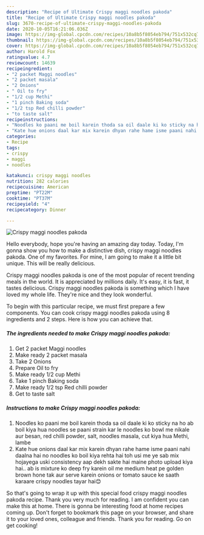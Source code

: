 ```yaml
---
description: "Recipe of Ultimate Crispy maggi noodles pakoda"
title: "Recipe of Ultimate Crispy maggi noodles pakoda"
slug: 3670-recipe-of-ultimate-crispy-maggi-noodles-pakoda
date: 2020-10-05T16:21:06.036Z
image: https://img-global.cpcdn.com/recipes/10a8b5f8054eb794/751x532cq70/crispy-maggi-noodles-pakoda-recipe-main-photo.jpg
thumbnail: https://img-global.cpcdn.com/recipes/10a8b5f8054eb794/751x532cq70/crispy-maggi-noodles-pakoda-recipe-main-photo.jpg
cover: https://img-global.cpcdn.com/recipes/10a8b5f8054eb794/751x532cq70/crispy-maggi-noodles-pakoda-recipe-main-photo.jpg
author: Harold Fox
ratingvalue: 4.7
reviewcount: 14639
recipeingredient:
- "2 packet Maggi noodles"
- "2 packet masala"
- "2 Onions"
- " Oil to fry"
- "1/2 cup Methi"
- "1 pinch Baking soda"
- "1/2 tsp Red chilli powder"
- "to taste salt"
recipeinstructions:
- "Noodles ko paani me boil karein thoda sa oil daale ki ko sticky na ho ab boil kiya hua noodles se paani strain kar le noodles ko bowl me nikale aur besan, red chilli powder, salt, noodles masala, cut kiya hua Methi, lambe"
- "Kate hue onions daal kar mix karein dhyan rahe hame isme paani nahi daalna hai no noodles ko boil kiya rehta hai toh usi me ye sab mix hojayega uski consistency aap dekh sakte hai maine photo upload kiya hai.. ab is mixture ko deep fry karein oil me medium heat pe golden brown hone tak aur serve karein onions or tomato sauce ke saath karaare crispy noodles tayar hai😊"
categories:
- Recipe
tags:
- crispy
- maggi
- noodles

katakunci: crispy maggi noodles 
nutrition: 282 calories
recipecuisine: American
preptime: "PT22M"
cooktime: "PT37M"
recipeyield: "4"
recipecategory: Dinner

---
```



![Crispy maggi noodles pakoda](https://img-global.cpcdn.com/recipes/10a8b5f8054eb794/751x532cq70/crispy-maggi-noodles-pakoda-recipe-main-photo.jpg)

Hello everybody, hope you're having an amazing day today. Today, I'm gonna show you how to make a distinctive dish, crispy maggi noodles pakoda. One of my favorites. For mine, I am going to make it a little bit unique. This will be really delicious.



Crispy maggi noodles pakoda is one of the most popular of recent trending meals in the world. It is appreciated by millions daily. It's easy, it is fast, it tastes delicious. Crispy maggi noodles pakoda is something which I have loved my whole life. They're nice and they look wonderful.


To begin with this particular recipe, we must first prepare a few components. You can cook crispy maggi noodles pakoda using 8 ingredients and 2 steps. Here is how you can achieve that.

<!--inarticleads1-->

##### The ingredients needed to make Crispy maggi noodles pakoda:

1. Get 2 packet Maggi noodles
1. Make ready 2 packet masala
1. Take 2 Onions
1. Prepare  Oil to fry
1. Make ready 1/2 cup Methi
1. Take 1 pinch Baking soda
1. Make ready 1/2 tsp Red chilli powder
1. Get to taste salt




<!--inarticleads2-->

##### Instructions to make Crispy maggi noodles pakoda:

1. Noodles ko paani me boil karein thoda sa oil daale ki ko sticky na ho ab boil kiya hua noodles se paani strain kar le noodles ko bowl me nikale aur besan, red chilli powder, salt, noodles masala, cut kiya hua Methi, lambe
1. Kate hue onions daal kar mix karein dhyan rahe hame isme paani nahi daalna hai no noodles ko boil kiya rehta hai toh usi me ye sab mix hojayega uski consistency aap dekh sakte hai maine photo upload kiya hai.. ab is mixture ko deep fry karein oil me medium heat pe golden brown hone tak aur serve karein onions or tomato sauce ke saath karaare crispy noodles tayar hai😊




So that's going to wrap it up with this special food crispy maggi noodles pakoda recipe. Thank you very much for reading. I am confident you can make this at home. There is gonna be interesting food at home recipes coming up. Don't forget to bookmark this page on your browser, and share it to your loved ones, colleague and friends. Thank you for reading. Go on get cooking!
